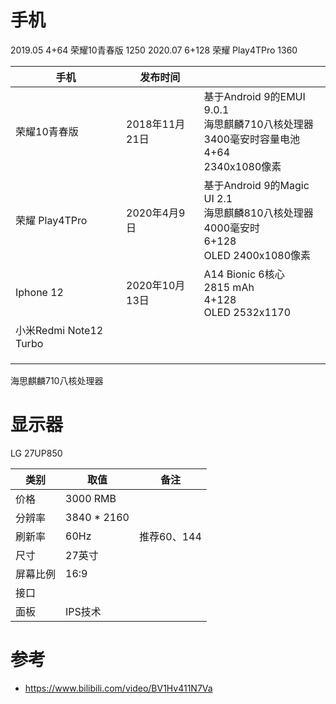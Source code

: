 



# 手机







2019.05  4+64 荣耀10青春版 1250
2020.07  6+128 荣耀 Play4TPro 1360

| 手机                   | 发布时间       |                                                              |
| ---------------------- | -------------- | ------------------------------------------------------------ |
| 荣耀10青春版           | 2018年11月21日 | 基于Android 9的EMUI 9.0.1<br/>海思麒麟710八核处理器<br/>3400毫安时容量电池<br/>4+64<br/>2340x1080像素 |
| 荣耀 Play4TPro         | 2020年4月9日   | 基于Android 9的Magic UI 2.1<br/>海思麒麟810八核处理器<br/>4000毫安时<br/>6+128<br/>OLED 2400x1080像素 |
| Iphone 12              | 2020年10月13日 | A14 Bionic 6核心<br/>2815 mAh<br/>4+128<br/>OLED 2532x1170   |
| 小米Redmi Note12 Turbo |                |                                                              |
|                        |                |                                                              |
|                        |                |                                                              |
|                        |                |                                                              |



海思麒麟710八核处理器



























# 显示器

LG 27UP850

| 类别     | 取值        | 备注        |
| -------- | ----------- | ----------- |
| 价格     | 3000 RMB    |             |
| 分辨率   | 3840 * 2160 |             |
| 刷新率   | 60Hz        | 推荐60、144 |
| 尺寸     | 27英寸      |             |
| 屏幕比例 | 16:9        |             |
| 接口     |             |             |
| 面板     | IPS技术     |             |















# 参考

- https://www.bilibili.com/video/BV1Hv411N7Va











